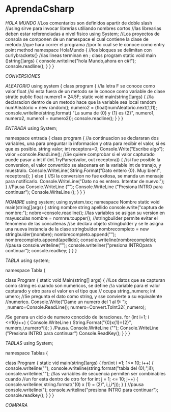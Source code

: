 # AprendaCsharp
*HOLA MUNDO*
//Los comentarios son definidos apartir de doble slash
//using sirve para invocar librerias utiliando nombres cortos
//las librearias deben estar referenciadas a nivel fisico
using System;
//Los proyectos de consola se componen de un namespace el cual contiene la clase de metodo
//que hara correr el programa 
//por lo cual se le conoce como entry point method
namespace HolaMundo
{
//los bloques se delimitan con curlybrackets{}
//las lineas terminan en ;
class program
static void main ()string[]args)
{
console.writeline("hola Mundo,ahora en c#!");
console.readline();
}
}
}


*CONVERSIONES*



*ALEATORIO*
using system
{
class program
{
//la letra F se conoce como valor float
//si esta fuera de un metodo se le conoce como variable de clase
stratic public float numero1 = 24.5F;
static void main(string[]args)
{
//la declaracion dentro de un metodo hace que la variable sea local
random numAleatorio = new random();
numero2 = (float)numAleatorio.next(1,11);
console.writeline(string.format(
"La suma de {0} y {1} es {2}",
numero1, numero2, numero1 + numero2));
console.readline();
}
}
}

*ENTRADA*
using System;

namespace entrada 
{
class program
{
//a continuacion se declararan dos variables, una para preguntar la informacion y otra para recibir el valor, si es que es posible.
string valor;
int receptora=0;
Console.Write("Escribe algo");
valor =console.ReadLine();
//Se quiere comprobar si el valor capturado puede pasar a int
if (int.TryParse(valor, out receptora))
{
//si fue posible la conversion, el valor convertido se alacenara en la variable int de tranajo, y muestralo.
Console.WriteLine(
String.Format("Dato entero {0}. Muy bien!",
receptora));
}
else
{
//Si la conversion no fue exitosa, se manda un mensaje para notificarlo.
Console.WriteLine("Dato no es entero. Intentar de nuevo.");
}
//Pausa
Console.WriteLine ("");
Console.WriteLine ("Presiona INTRO para continuar");
Console.WriteLine ();
}
}
}

*NOMBRE*
using system;
using system.tex;
namespace Nombre
static void main(string[]args)
{
string nombre
string apellido
console.write("captura de nombre:");
nobre=console.readline();
//las variables se asigan su version en mayusculas
nombre = nomnre.toupper();
//stringbuilder permite evitar el fenomeno de las concatenas 
//se declara objeto stringbulder y se le asigna una nueva instancia de la clase
stringbulder nombrecompleto = new stringbuider()nombre);
nombrecompleto.append("");
nombrecompleto.append(apellido);
console.writeline(nombrecompleto);
//pausa
console.writeline("");
console.writeliner("presiona INTROpara continuar");
console.readkey;
}
}
}

*TABLA*
using system;

namespace Tabla
{

class Program
{
static void Main(string[] args)
{
//Los datos que se capturan como string es cuando son numericos, se define //a variable para el valor capturado y otro para el valor en el tipo que // ocupa 
string_numero;
int umero;
//Se pregunta el dato como string, y sse convierte a su equivalente //numerico.
  Console.Write("Dame un numero del 1 al 9: ");
  _numero=Console.ReadLine();
  numero=Convert.ToInt32(_numero);
  
  /Se genera un ciclo de numero conocido de iteraciones.
  for (int i=1; i <=10;i++)
  {
  Console.WriteLine (
  String.Format("{0}x{1}={2}",
  numero,i,numero*i));
  }
  /Pausa.
Console.WriteLine ("");
Console.WriteLine ("Presiona INTRO para continuar")
Console.ReadKey();
}
}
}

*TABLAS*
using System;

namespace Tablas
{

class Program
{
static vid main(string[]args)
{
for(int i =1; 1<= 10; i++)
{
console.writeline("");
console.writeline(string.format("tabla del (0);",i));
console.writeline("");
//las variables de secuencia permiten ser combinables cuando 
//un for esta dentro de otro for
for int j = 1; <= 10; j++)
{
console.writeline(
string.format("(0) x (1) = (2)",
i,j,i*j));
}
}
//pausa
console.writeline(");
console.writeline("presiona INTRO para continuar");
console.readkey();
}
}
}


*COMPARA*





